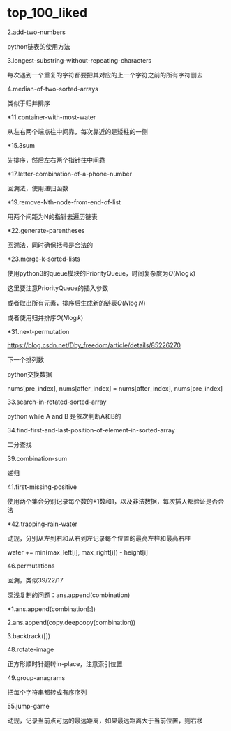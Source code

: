 # top_100_liked

2.add-two-numbers

python链表的使用方法



3.longest-substring-without-repeating-characters

每次遇到一个重复的字符都要把其对应的上一个字符之前的所有字符删去



4.median-of-two-sorted-arrays

类似于归并排序



*11.container-with-most-water

从左右两个端点往中间靠，每次靠近的是矮柱的一侧



*15.3sum

先排序，然后左右两个指针往中间靠



*17.letter-combination-of-a-phone-number

回溯法，使用递归函数



*19.remove-Nth-node-from-end-of-list

用两个间距为N的指针去遍历链表



*22.generate-parentheses

回溯法，同时确保括号是合法的



*23.merge-k-sorted-lists

使用python3的queue模块的PriorityQueue，时间复杂度为$O(N\log k)$

这里要注意PriorityQueue的插入参数



或者取出所有元素，排序后生成新的链表$O(N\log N)$



或者使用归并排序$O(N\log k)$



*31.next-permutation

https://blog.csdn.net/Dby_freedom/article/details/85226270

下一个排列数

python交换数据

nums[pre_index], nums[after_index] = nums[after_index], nums[pre_index]



33.search-in-rotated-sorted-array

python  while A and B   是依次判断A和B的



34.find-first-and-last-position-of-element-in-sorted-array

二分查找



39.combination-sum

递归



41.first-missing-positive

使用两个集合分别记录每个数的+1数和1，以及非法数据，每次插入都验证是否合法



*42.trapping-rain-water

动规，分别从左到右和从右到左记录每个位置的最高左柱和最高右柱

water += min(max_left[i], max_right[i]) - height[i]



46.permutations

回溯，类似39/22/17

深浅复制的问题：ans.append(combination)

*1.ans.append(combination[:]) 

2.ans.append(copy.deepcopy(combination))

3.backtrack([])



48.rotate-image

正方形顺时针翻转in-place，注意索引位置



49.group-anagrams

把每个字符串都转成有序序列



55.jump-game

动规，记录当前点可达的最远距离，如果最远距离大于当前位置，则右移